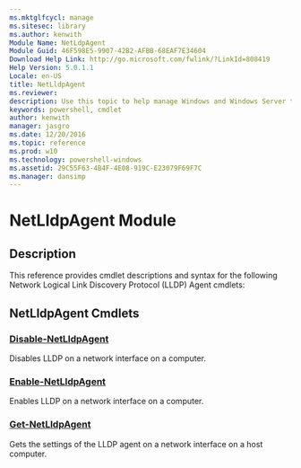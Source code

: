 ```yaml
---
ms.mktglfcycl: manage
ms.sitesec: library
ms.author: kenwith
Module Name: NetLdpAgent
Module Guid: 46F598E5-9907-42B2-AFBB-68EAF7E34604
Download Help Link: http://go.microsoft.com/fwlink/?LinkId=808419
Help Version: 5.0.1.1
Locale: en-US
title: NetLldpAgent
ms.reviewer:
description: Use this topic to help manage Windows and Windows Server technologies with Windows PowerShell.
keywords: powershell, cmdlet
author: kenwith
manager: jasgro
ms.date: 12/20/2016
ms.topic: reference
ms.prod: w10
ms.technology: powershell-windows
ms.assetid: 29C55F63-4B4F-4E08-919C-E23079F69F7C
ms.manager: dansimp
---
```


# NetLldpAgent Module
## Description
This reference provides cmdlet descriptions and syntax for the following Network Logical Link Discovery Protocol (LLDP) Agent cmdlets:

## NetLldpAgent Cmdlets
### [Disable-NetLldpAgent](./Disable-NetLldpAgent.md)
Disables LLDP on a network interface on a computer.

### [Enable-NetLldpAgent](./Enable-NetLldpAgent.md)
Enables LLDP on a network interface on a computer.

### [Get-NetLldpAgent](./Get-NetLldpAgent.md)
Gets the settings of the LLDP agent on a network interface on a host computer.


